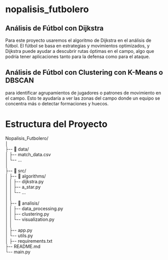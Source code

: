 # nopalisis_futbolero

## Análisis de Fútbol con Dijkstra

Para este proyecto usaremos el algoritmo de Dijkstra en el análisis de fútbol. El fútbol se basa en estrategias y movimientos optimizados, y Dijkstra puede ayudar a descubrir rutas óptimas en el campo, algo que podría tener aplicaciones tanto para la defensa como para el ataque.


## Análisis de Fútbol con Clustering con K-Means o DBSCAN

para identificar agrupamientos de jugadores o patrones de movimiento en el campo. Esto te ayudaría a ver las zonas del campo donde un equipo se concentra más o detectar formaciones y huecos.

# Estructura del Proyecto

Nopalisis_Futbolero/ <br>
│                                  
├-- 📂 data/                    <br>
│   ├-- match_data.csv          <br>
│   └-- ...                     <br>
│<br>
├-- 📂 src/                     <br>
│   ├-- 📂 algorithms/          <br>
│   │   ├-- dijkstra.py         <br>
│   │   ├-- a_star.py           <br>
│   │   └-- ...                 <br>
│   │<br>
│   ├-- 📂 analisis/            <br>
│   │   ├-- data_processing.py  <br>
│   │   ├-- clustering.py       <br>
│   │   └-- visualization.py    <br>
│   │<br>
│   ├-- app.py                  <br>
│   └-- utils.py                <br>
│
├-- requirements.txt            <br>
├-- README.md                   <br>
└-- main.py                     <br>
